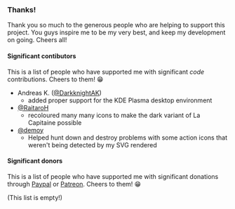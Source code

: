 ### Thanks!
Thank you so much to the generous people who are helping to support this project. You guys inspire me to be my very best, and keep my development on going. Cheers all!

#### Significant contibutors
This is a list of people who have supported me with significant _code_ contributions. Cheers to them! :grin:

 * Andreas K. ([@DarkknightAK](https://github.com/darkknightak))
    - added proper support for the KDE Plasma desktop environment
 * [@RaitaroH](https://github.com/RaitaroH)
    - recoloured many many icons to make the dark variant of La Capitaine possible
 * [@demoy](https://github.com/demoy)
   - Helped hunt down and destroy problems with some action icons that weren't being detected by my SVG rendered

#### Significant donors
This is a list of people who have supported me with significant donations through [Paypal](https://paypal.me/keeferrourke) or [Patreon](https://www.patreon.com/krourke). Cheers to them! :grin:

(This list is empty!)

